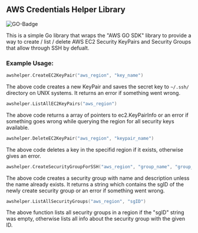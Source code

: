 ## AWS Credentials Helper Library ##

![GO-Badge](https://goreportcard.com/badge/github.com/florianakos/awshelper)

This is a simple Go library that wraps the "AWS GO SDK" library to provide a way to create / list / delete AWS EC2 Security KeyPairs and Security Groups that allow through SSH by defualt.

### Example Usage: ###

```go
awshelper.CreateEC2KeyPair("aws_region", "key_name")
```
The above code creates a new KeyPair and saves the secret key to ``~/.ssh/ `` directory on UNIX systems. It returns an error if something went wrong.


```go
awshelper.ListAllEC2KeyPairs("aws_region")
```
The above code returns a array of pointers to ec2.KeyPairInfo or an error if something goes wrong while querying the region for all security keys available.


```go
awshelper.DeleteEC2KeyPair("aws_region", "keypair_name")
```
The above code deletes a key in the specifid region if it exists, otherwise gives an error.


```go
awshelper.CreateSecurityGroupForSSH("aws_region", "group_name", "group_description")
```
The above code creates a security group with name and description unless the name already exists. It returns a string which contains the sgID of the newly create security group or an error if something went wrong.

```go
awshelper.ListAllSecurityGroups("aws_region", "sgID")
```
The above function lists all security groups in a region if the "sgID" string was empty, otherwise lists all info about the security group with the given ID.